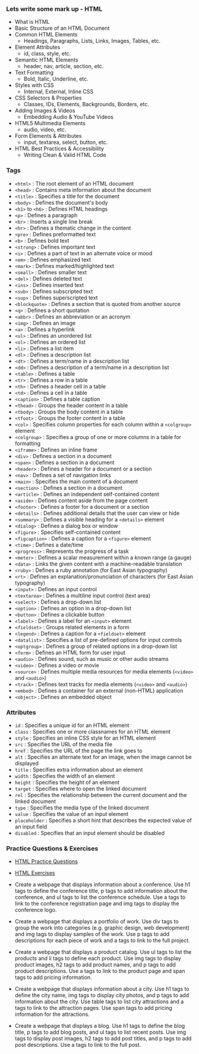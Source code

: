 ### Lets write some mark up - HTML

- What is HTML
- Basic Structure of an HTML Document
- Common HTML Elements
  - Headings, Paragraphs, Lists, Links, Images, Tables, etc.
- Element Attributes
  - id, class, style, etc.
- Semantic HTML Elements
  - header, nav, article, section, etc.
- Text Formatting
  - Bold, Italic, Underline, etc.
- Styles with CSS
  - Internal, External, Inline CSS
- CSS Selectors & Properties
  - Classes, IDs, Elements, Backgrounds, Borders, etc.
- Adding Images & Videos
  - Embedding Audio & YouTube Videos
- HTML5 Multimedia Elements
  - audio, video, etc.
- Form Elements & Attributes
  - input, textarea, select, button, etc.
- HTML Best Practices & Accessibility
  - Writing Clean & Valid HTML Code

### Tags

- `<html>` : The root element of an HTML document
- `<head>` : Contains meta information about the document
- `<title>` : Specifies a title for the document
- `<body>` : Defines the document's body
- `<h1>` to `<h6>` : Defines HTML headings
- `<p>` : Defines a paragraph
- `<br>` : Inserts a single line break
- `<hr>` : Defines a thematic change in the content
- `<pre>` : Defines preformatted text
- `<b>` : Defines bold text
- `<strong>` : Defines important text
- `<i>` : Defines a part of text in an alternate voice or mood
- `<em>` : Defines emphasized text
- `<mark>` : Defines marked/highlighted text
- `<small>` : Defines smaller text
- `<del>` : Defines deleted text
- `<ins>` : Defines inserted text
- `<sub>` : Defines subscripted text
- `<sup>` : Defines superscripted text
- `<blockquote>` : Defines a section that is quoted from another source
- `<q>` : Defines a short quotation
- `<abbr>` : Defines an abbreviation or an acronym
- `<img>` : Defines an image
- `<a>` : Defines a hyperlink
- `<ul>` : Defines an unordered list
- `<ol>` : Defines an ordered list
- `<li>` : Defines a list item
- `<dl>` : Defines a description list
- `<dt>` : Defines a term/name in a description list
- `<dd>` : Defines a description of a term/name in a description list
- `<table>` : Defines a table
- `<tr>` : Defines a row in a table
- `<th>` : Defines a header cell in a table
- `<td>` : Defines a cell in a table
- `<caption>` : Defines a table caption
- `<thead>` : Groups the header content in a table
- `<tbody>` : Groups the body content in a table
- `<tfoot>` : Groups the footer content in a table
- `<col>` : Specifies column properties for each column within a `<colgroup>` element
- `<colgroup>` : Specifies a group of one or more columns in a table for formatting
- `<iframe>` : Defines an inline frame
- `<div>` : Defines a section in a document
- `<span>` : Defines a section in a document
- `<header>` : Defines a header for a document or a section
- `<nav>` : Defines a set of navigation links
- `<main>` : Specifies the main content of a document
- `<section>` : Defines a section in a document
- `<article>` : Defines an independent self-contained content
- `<aside>` : Defines content aside from the page content
- `<footer>` : Defines a footer for a document or a section
- `<details>` : Defines additional details that the user can view or hide
- `<summary>` : Defines a visible heading for a `<details>` element
- `<dialog>` : Defines a dialog box or window
- `<figure>` : Specifies self-contained content
- `<figcaption>` : Defines a caption for a `<figure>` element
- `<time>` : Defines a date/time
- `<progress>` : Represents the progress of a task
- `<meter>` : Defines a scalar measurement within a known range (a gauge)
- `<data>` : Links the given content with a machine-readable translation
- `<ruby>` : Defines a ruby annotation (for East Asian typography)
- `<rt>` : Defines an explanation/pronunciation of characters (for East Asian typography)
- `<input>` : Defines an input control
- `<textarea>` : Defines a multiline input control (text area)
- `<select>` : Defines a drop-down list
- `<option>` : Defines an option in a drop-down list
- `<button>` : Defines a clickable button
- `<label>` : Defines a label for an `<input>` element
- `<fieldset>` : Groups related elements in a form
- `<legend>` : Defines a caption for a `<fieldset>` element
- `<datalist>` : Specifies a list of pre-defined options for input controls
- `<optgroup>` : Defines a group of related options in a drop-down list
- `<form>` : Defines an HTML form for user input
- `<audio>` : Defines sound, such as music or other audio streams
- `<video>` : Defines a video or movie
- `<source>` : Defines multiple media resources for media elements (`<video>` and `<audio>`)
- `<track>` : Defines text tracks for media elements (`<video>` and `<audio>`)
- `<embed>` : Defines a container for an external (non-HTML) application
- `<object>` : Defines an embedded object

### Attributes

- `id` : Specifies a unique id for an HTML element
- `class` : Specifies one or more classnames for an HTML element
- `style` : Specifies an inline CSS style for an HTML element
- `src` : Specifies the URL of the media file
- `href` : Specifies the URL of the page the link goes to
- `alt` : Specifies an alternate text for an image, when the image cannot be displayed
- `title` : Specifies extra information about an element
- `width` : Specifies the width of an element
- `height` : Specifies the height of an element
- `target` : Specifies where to open the linked document
- `rel` : Specifies the relationship between the current document and the linked document
- `type` : Specifies the media type of the linked document
- `value` : Specifies the value of an input element
- `placeholder` : Specifies a short hint that describes the expected value of an input field
- `disabled` : Specifies that an input element should be disabled


### Practice Questions & Exercises

- [HTML Practice Questions](https://www.w3schools.com/html/html_quiz.asp)
- [HTML Exercises](https://www.w3schools.com/html/exercise.asp)

- Create a webpage that displays information about a conference. Use h1 tags to define the conference title, p tags to add information about the conference, and ul tags to list the conference schedule. Use a tags to link to the conference registration page and img tags to display the conference logo.
- Create a webpage that displays a portfolio of work. Use div tags to group the work into categories (e.g. graphic design, web development) and img tags to display samples of the work. Use p tags to add descriptions for each piece of work and a tags to link to the full project.
- Create a webpage that displays a product catalog. Use ul tags to list the products and li tags to define each product. Use img tags to display product images, h2 tags to add product names, and p tags to add product descriptions. Use a tags to link to the product page and span tags to add pricing information.
- Create a webpage that displays information about a city. Use h1 tags to define the city name, img tags to display city photos, and p tags to add information about the city. Use table tags to list city attractions and a tags to link to the attraction pages. Use span tags to add pricing information for the attractions.
- Create a webpage that displays a blog. Use h1 tags to define the blog title, p tags to add blog posts, and ul tags to list recent posts. Use img tags to display post images, h2 tags to add post titles, and p tags to add post descriptions. Use a tags to link to the full post.
